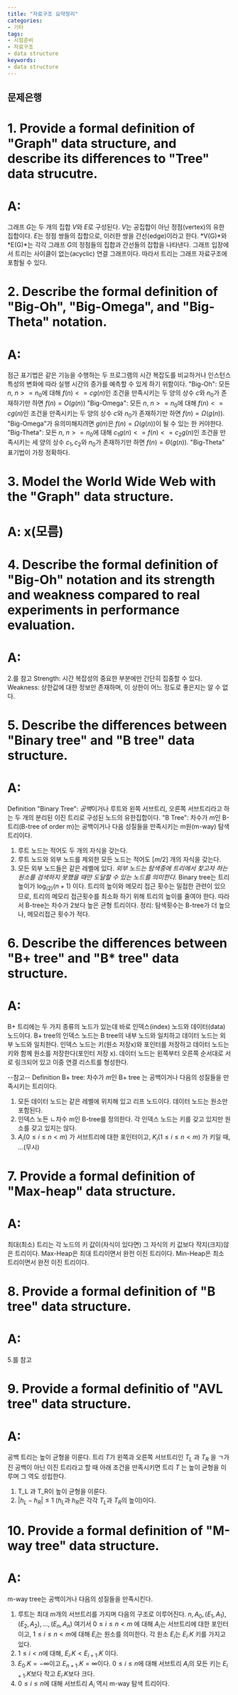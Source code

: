 ```yaml
---
title: "자료구조 요약정리"
categories:
- 기타
tags:
- 시험준비
- 자료구조
- data structure
keywords:
- data structure
---
```


<!--more-->

## 문제은행

# 1. Provide a formal definition of "Graph" data structure, and describe its differences to "Tree" data strucutre.
# A: 
그래프 *G*는 두 개의 집합 *V*와 *E*로 구성된다. *V*는 공집합이 아닌 정점(vertex)의 유한 집합이다. *E*는 정점 쌍들의 집합으로, 이러한 쌍을 간선(edge)이라고 한다. 
*V(G)*와 *E(G)*는 각각 그래프 *G*의 정점들의 집합과 간선들의 잡합을 나타낸다. 
그래프 입장에서 트리는 사이클이 없는(acyclic) 연결 그래프이다. 따라서 트리는 그래프 자료구조에 포함될 수 있다. 
# 2. Describe the formal definition of "Big-Oh", "Big-Omega", and "Big-Theta" notation.
# A: 
점근 표기법은 같은 기능을 수행하는 두 프로그램의 시간 복잡도를 비교하거나 인스턴스 특성의 변화에 따라 실행 시간의 증가를 예측할 수 있게 하기 위함이다. 
"Big-Oh": 모든 $n$, $n >= n_0$에 대해 $f(n) <= cg(n)$인 조건을 만족시키는 두 양의 상수 $c$와 $n_0$가 존재하기만 하면 $f(n)= O(g(n))$
"Big-Omega": 모든 $n$, $n >= n_0$에 대해 $f(n) <= cg(n)$인 조건을 만족시키는 두 양의 상수 $c$와 $n_0$가 존재하기만 하면 $f(n)= \Omega(g(n))$. 
"Big-Omega"가 유의미해지려면 $g(n)$은 $f(n) = \Omega(g(n))$이 될 수 있는 한 커야한다.
"Big-Theta": 모든 $n$, $n >= n_0$에 대해 $c_1g(n) <= f(n) <= c_2g(n)$인 조건을 만족시키는 세 양의 상수 $c_1, c_2$와 $n_0$가 존재하기만 하면 $f(n)= \Theta(g(n))$. 
"Big-Theta" 표기법이 가장 정확하다. 

# 3. Model the World Wide Web with the "Graph" data structure. 
# A: x(모름)

# 4. Describe the formal definition of "Big-Oh" notation and its strength and weakness compared to real experiments in performance evaluation. 
# A: 
2.를 참고 
Strength: 시간 복잡성의 중요한 부분에만 간단히 집중할 수 있다. 
Weakness: 상한값에 대한 정보만 존재하며, 이 상한이 어느 정도로 좋은지는 알 수 없다. 

# 5. Describe the differences between "Binary tree" and "B tree" data structure.
# A: 
Definition
"Binary Tree": *공백*이거나 루트와 왼쪽 서브트리, 오른쪽 서브트리라고 하는 두 개의 분리된 이진 트리로 구성된 노드의 유한집합이다. 
"B Tree": 차수가 $m$인 B-트리(B-tree of order m)는 공백이거나 다음 성질들을 만족시키는 m원(m-way) 탐색 트리이다. 
1. 루트 노드는 적어도 두 개의 자식을 갖는다. 
2. 루트 노드와 외부 노드를 제외한 모든 노드는 적어도 $[m/2]$ 개의 자식을 갖는다. 
3. 모든 외부 노드들은 같은 레벨에 있다. 
*외부 노드는 탐색중에 트리에서 찾고자 하는 원소를 검색하지 못했을 때만 도달할 수 있는 노드를 의미한다.*
Binary tree는 트리 높이가 $\log_(2)(n+1)$ 이다. 트리의 높이와 메모리 접근 횟수는 밀접한 관련이 있으므로, 트리의 메모리 접근횟수를 최소화 하기 위해
트리의 높이를 줄여야 한다. 따라서 B-tree는 차수가 2보다 높은 균형 트리이다. 
정리: 탐색횟수는 B-tree가 더 높으나, 메모리접근 횟수가 적다. 
# 6. Describe the differences between "B+ tree" and "B* tree" data structure. 
# A: 
B+ 트리에는 두 가지 종류의 노드가 있는데 바로 인덱스(index) 노드와 데이터(data) 노드이다. 
B+ tree의 인덱스 노드는 B tree의 내부 노드와 일치하고 데이터 노드는  외부 노드와 일치한다. 
인덱스 노드는 키(원소 저장x)와 포인터를 저장하고 데이터 노드는 키와 함께 원소를 저장한다(포인터 저장 x). 
데이터 노드는 왼쪽부터 오른쪽 순서대로 서로 링크되어 있고 이중 연결 리스트를 형성한다. 

--참고--
Definition
B+ tree: 차수가 *m*인 B+ tree 는 공백이거나 다음의 성질들을 만족시키는 트리이다. 
1. 모든 데이터 노드는 같은 레벨에 위치해 있고 리프 노드이다. 데이터 노드는 원소만 포함된다. 
2. 인덱스 노든 ㄴ차수 m인 B-tree를 정의한다. 각 인덱스 노드는 키를 갖고 있지만 원소를 갖고 있지는 않다. 
3. $A_i(0 \le i \le n < m)$ 가 서브트리에 대한 포인터이고, $K_i(1 \le i \le n < m)$ 가 키일 때, ...(무시)

# 7. Provide a formal definition of "Max-heap" data structure. 
# A: 
최대(최소) 트리는 각 노드의 키 값이(자식이 있다면) 그 자식의 키 값보다 작지(크지)않은 트리이다. Max-Heap은 최대 트리이면서 완전 이진 트리이다.
Min-Heap은 최소 트리이면서 완전 이진 트리이다.

# 8. Provide a formal definition of "B tree" data structure. 
# A: 
5.를 참고

# 9. Provide a formal definitio of "AVL tree" data structure. 
# A: 
공백 트리는 높이 균형을 이룬다. 트리 $T$가 왼쪽과 오른쪽 서브트리인 $T_L$ 과 $T_R$ 을 ㄱ가진 공백이 아닌 이진 트리라고 할 때 아래 조건을 만족시키면 트리 $T$ 는 높이 균형을 이루며 그 역도 성립한다. 
1. T_L 과 T_R이 높이 균형을 이룬다. 
2. $|h_L - h_R| \le 1$ ($h_L$과 $h_R$은 각각 $T_L$과 $T_R$의 높이)이다.

# 10. Provide a formal definition of "M-way tree" data structure. 
# A: 
m-way tree는 공백이거나 다음의 성질들을 만족시킨다. 
1. 루트는 최대 $m$개의 서브트리를 가지며 다음의 구조로 이루어진다. 
$n, A_0, (E_1, A_1), (E_2, A_2), ..., (E_n, A_n)$
여기서 $0 \le i \le n < m$ 에 대해 $A_i$는 서브트리에 대한 포인터이고, $1 \le i \le n < m$에 대해 $E_i$는 원소를 의미한다. 각 원소 $E_i$는 $E_i.K$ 키를 가지고 있다. 
2. $1 \le i < n$에 대해, $E_i.K < E_{i+1}.K$ 이다.
3. $E_0.K = -\infty$이고 $E_{n+1}.K = \infty$이다. $0 \le i \le n$에 대해 서브트리 $A_i$의 모든 키는 $E_{i+1}.K$보다 작고 $E_i.K$보다 크다. 
4. $0 \le i \le n$에 대해 서브트리 $A_i$ 역시 m-way 탐색 트리이다. 

